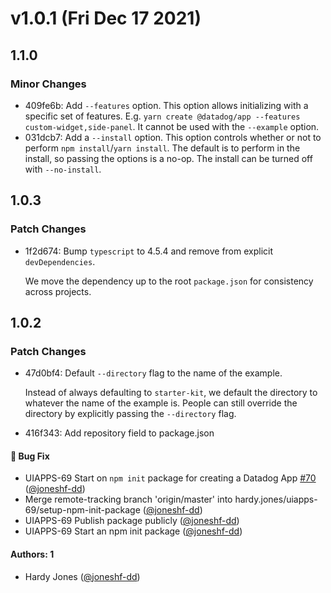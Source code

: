 # v1.0.1 (Fri Dec 17 2021)

## 1.1.0

### Minor Changes

-   409fe6b: Add `--features` option.
    This option allows initializing with a specific set of features.
    E.g. `yarn create @datadog/app --features custom-widget,side-panel`.
    It cannot be used with the `--example` option.
-   031dcb7: Add a `--install` option.
    This option controls whether or not to perform `npm install`/`yarn install`.
    The default is to perform in the install,
    so passing the options is a no-op.
    The install can be turned off with `--no-install`.

## 1.0.3

### Patch Changes

-   1f2d674: Bump `typescript` to 4.5.4 and remove from explicit `devDependencies`.

    We move the dependency up to the root `package.json` for consistency across projects.

## 1.0.2

### Patch Changes

-   47d0bf4: Default `--directory` flag to the name of the example.

    Instead of always defaulting to `starter-kit`,
    we default the directory to whatever the name of the example is.
    People can still override the directory by explicitly passing the `--directory` flag.

-   416f343: Add repository field to package.json

#### 🐛 Bug Fix

-   UIAPPS-69 Start on `npm init` package for creating a Datadog App [#70](https://github.com/DataDog/apps/pull/70) ([@joneshf-dd](https://github.com/joneshf-dd))
-   Merge remote-tracking branch 'origin/master' into hardy.jones/uiapps-69/setup-npm-init-package ([@joneshf-dd](https://github.com/joneshf-dd))
-   UIAPPS-69 Publish package publicly ([@joneshf-dd](https://github.com/joneshf-dd))
-   UIAPPS-69 Start an npm init package ([@joneshf-dd](https://github.com/joneshf-dd))

#### Authors: 1

-   Hardy Jones ([@joneshf-dd](https://github.com/joneshf-dd))
